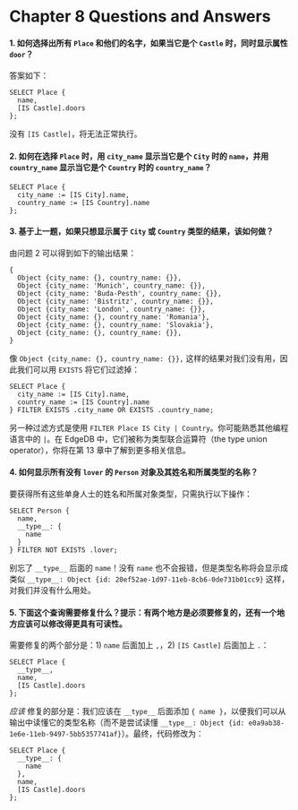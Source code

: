 # Chapter 8 Questions and Answers

#### 1. 如何选择出所有 `Place` 和他们的名字，如果当它是个 `Castle` 时，同时显示属性 `door`？

答案如下：

```edgeql
SELECT Place {
  name,
  [IS Castle].doors
};
```

没有 `[IS Castle]`，将无法正常执行。

#### 2. 如何在选择 `Place` 时，用 `city_name` 显示当它是个 `City` 时的 `name`，并用 `country_name` 显示当它是个 `Country` 时的 `country_name`？

```edgeql
SELECT Place {
  city_name := [IS City].name,
  country_name := [IS Country].name
};
```

#### 3. 基于上一题，如果只想显示属于 `City` 或 `Country` 类型的结果，该如何做？

由问题 2 可以得到如下的输出结果：

```
{
  Object {city_name: {}, country_name: {}},
  Object {city_name: 'Munich', country_name: {}},
  Object {city_name: 'Buda-Pesth', country_name: {}},
  Object {city_name: 'Bistritz', country_name: {}},
  Object {city_name: 'London', country_name: {}},
  Object {city_name: {}, country_name: 'Romania'},
  Object {city_name: {}, country_name: 'Slovakia'},
  Object {city_name: {}, country_name: {}},
}
```

像 `Object {city_name: {}, country_name: {}},` 这样的结果对我们没有用，因此我们可以用 `EXISTS` 将它们过滤掉： 

```edgeql
SELECT Place {
  city_name := [IS City].name,
  country_name := [IS Country].name
} FILTER EXISTS .city_name OR EXISTS .country_name;
```

另一种过滤方式是使用 `FILTER Place IS City | Country`。你可能熟悉其他编程语言中的 `|`。在 EdgeDB 中，它们被称为类型联合运算符（the type union operator），你将在第 13 章中了解到更多相关信息。

#### 4. 如何显示所有没有 `lover` 的 `Person` 对象及其姓名和所属类型的名称？

要获得所有这些单身人士的姓名和所属对象类型，只需执行以下操作：

```edgeql
SELECT Person {
  name,
  __type__: {
    name
  }
} FILTER NOT EXISTS .lover;
```

别忘了 `__type__` 后面的 `name`！没有 `name` 也不会报错，但是类型名称将会显示成类似 `__type__: Object {id: 20ef52ae-1d97-11eb-8cb6-0de731b01cc9}` 这样，对我们并没有什么用处。

#### 5. 下面这个查询需要修复什么？提示：有两个地方是必须要修复的，还有一个地方应该可以修改得更具有可读性。

需要修复的两个部分是：1) `name` 后面加上 `,`，2) `[IS Castle]` 后面加上 `.`：

```edgeql
SELECT Place {
  __type__,
  name,
  [IS Castle].doors
};
```

_应该_ 修复的部分是：我们应该在 `__type__` 后面添加 `{ name }`，以便我们可以从输出中读懂它的类型名称（而不是尝试读懂 `__type__: Object {id: e0a9ab38-1e6e-11eb-9497-5bb5357741af}`）。最终，代码修改为：

```edgeql
SELECT Place {
  __type__: {
    name
  },
  name,
  [IS Castle].doors
};
```

